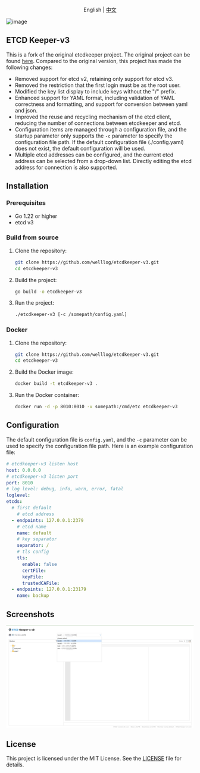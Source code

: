 <p align="center">
    <br> English | <a href="README-CN.md">中文</a>
</p>

![image](logo/logo-horizontal.png)
## ETCD Keeper-v3
This is a fork of the original etcdkeeper project. The original project can be found [here](https://github.com/evildecay/etcdkeeper). Compared to the original version, this project has made the following changes:
* Removed support for etcd v2, retaining only support for etcd v3.
* Removed the restriction that the first login must be as the root user.
* Modified the key list display to include keys without the "/" prefix.
* Enhanced support for YAML format, including validation of YAML correctness and formatting, and support for conversion between yaml and json.
* Improved the reuse and recycling mechanism of the etcd client, reducing the number of connections between etcdkeeper and etcd.
* Configuration items are managed through a configuration file, and the startup parameter only supports the `-c` parameter to specify the configuration file path. If the default configuration file (./config.yaml) does not exist, the default configuration will be used.
* Multiple etcd addresses can be configured, and the current etcd address can be selected from a drop-down list. Directly editing the etcd address for connection is also supported.

## Installation

### Prerequisites
- Go 1.22 or higher
- etcd v3

### Build from source
1. Clone the repository:
    ```sh
    git clone https://github.com/welllog/etcdkeeper-v3.git
    cd etcdkeeper-v3
    ```

2. Build the project:
    ```sh
    go build -o etcdkeeper-v3
    ```

3. Run the project:
    ```sh
    ./etcdkeeper-v3 [-c /somepath/config.yaml]
    ```

### Docker
1. Clone the repository:
    ```sh
    git clone https://github.com/welllog/etcdkeeper-v3.git
    cd etcdkeeper-v3
    ```
2. Build the Docker image:
    ```sh
    docker build -t etcdkeeper-v3 .
3. Run the Docker container:
    ```sh
    docker run -d -p 8010:8010 -v somepath:/cmd/etc etcdkeeper-v3

## Configuration
The default configuration file is `config.yaml`, and the `-c` parameter can be used to specify the configuration file path. Here is an example configuration file:

```yaml
# etcdkeeper-v3 listen host
host: 0.0.0.0
# etcdkeeper-v3 listen port
port: 8010
# log level: debug, info, warn, error, fatal
loglevel:
etcds:
  # first default
    # etcd address
  - endpoints: 127.0.0.1:2379
    # etcd name
    name: default
    # key separator
    separator: /
    # tls config
    tls:
      enable: false
      certFile:
      keyFile:
      trustedCAFile:
  - endpoints: 127.0.0.1:23179
    name: backup
```

## Screenshots
![image](etcdkeeper-v3.webp)

## License
This project is licensed under the MIT License. See the [LICENSE](LICENSE) file for details.
